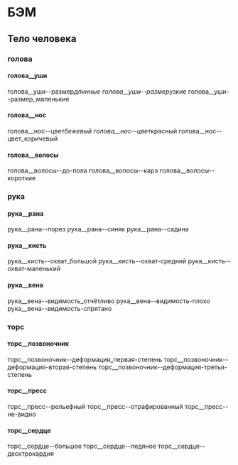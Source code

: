 # БЭМ

## Тело человека

### голова

#### голова\_\_уши

голова\_\_уши--размер*длинные
голова\_\_уши--размер*узкие
голова\_\_уши--размер_маленькие

#### голова\_\_нос

голова\_\_нос--цвет*бежевый
голова\_\_нос--цвет*красный
голова\_\_нос--цвет_коричевый

#### голова\_\_волосы

голова\_\_волосы--до-пола
голова\_\_волосы--карэ
голова\_\_волосы--короткие

### рука

#### рука\_\_рана

рука\_\_рана--порез
рука\_\_рана--синяк
рука\_\_рана--садина

#### рука\_\_кисть

рука\_\_кисть--охват_большой
рука\_\_кисть--охват-средний
рука\_\_кисть--охват-маленький

#### рука\_\_вена

рука\_\_вена--видимость_отчётливо
рука\_\_вена--видимость-плохо
рука\_\_вена--видимость-спрятано

### торс

#### торс\_\_позвоночник

торс\_\_позвоночник--деформация_первая-степень
торс\_\_позвоночник--деформация-вторая-степень
торс\_\_позвоночник--деформация-третья-степень

#### торс\_\_пресс

торс\_\_пресс--рельефный
торс\_\_пресс--отрафированный
торс\_\_пресс--не-видно

#### торс\_\_сердце

торс\_\_сердце--большое
торс\_\_сердце--ледяное
торс\_\_сердце--десктрокардия
